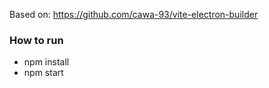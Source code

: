 Based on: https://github.com/cawa-93/vite-electron-builder

### How to run
- npm install
- npm start
